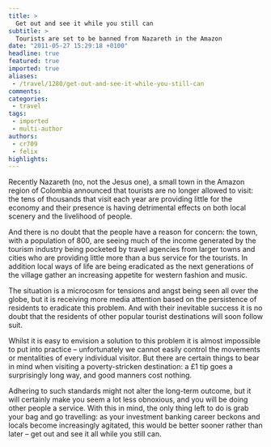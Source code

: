 ```yaml
---
title: >
  Get out and see it while you still can
subtitle: >
  Tourists are set to be banned from Nazareth in the Amazon
date: "2011-05-27 15:29:18 +0100"
headline: true
featured: true
imported: true
aliases:
 - /travel/1280/get-out-and-see-it-while-you-still-can
comments:
categories:
 - travel
tags:
 - imported
 - multi-author
authors:
 - cr709
 - felix
highlights:
---
```


Recently Nazareth (no, not the Jesus one), a small town in the Amazon region of Colombia announced that tourists are no longer allowed to visit: the tens of thousands that visit each year are providing little for the economy and their presence is having detrimental effects on both local scenery and the livelihood of people.

And there is no doubt that the people have a reason for concern: the town, with a population of 800, are seeing much of the income generated by the tourism industry being pocketed by travel agencies from larger towns and cities who are providing little more than a bus service for the tourists. In addition local ways of life are being eradicated as the next generations of the village gather an increasing appetite for western fashion and music.

The situation is a microcosm for tensions and angst being seen all over the globe, but it is receiving more media attention based on the persistence of residents to eradicate this problem. And with their inevitable success it is no doubt that the residents of other popular tourist destinations will soon follow suit.

Whilst it is easy to envision a solution to this problem it is almost impossible to put into practice – unfortunately we cannot easily control the movements or mentalities of every individual visitor. But there are certain things to bear in mind when visiting a poverty-stricken destination: a £1 tip goes a surprisingly long way, and good manners cost nothing.

Adhering to such standards might not alter the long-term outcome, but it will certainly make you seem a lot less obnoxious, and you will be doing other people a service. With this in mind, the only thing left to do is grab your bag and go travelling: as your investment banking career beckons and locals become increasingly agitated, this would be better sooner rather than later – get out and see it all while you still can.
